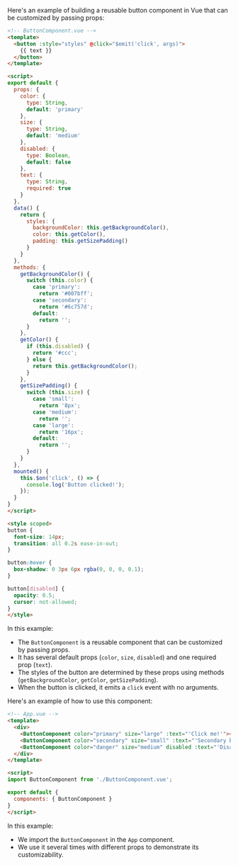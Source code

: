 Here's an example of building a reusable button component in Vue that can be customized by passing props:

```html
<!-- ButtonComponent.vue -->
<template>
  <button :style="styles" @click="$emit('click', args)">
    {{ text }}
  </button>
</template>

<script>
export default {
  props: {
    color: {
      type: String,
      default: 'primary'
    },
    size: {
      type: String,
      default: 'medium'
    },
    disabled: {
      type: Boolean,
      default: false
    },
    text: {
      type: String,
      required: true
    }
  },
  data() {
    return {
      styles: {
        backgroundColor: this.getBackgroundColor(),
        color: this.getColor(),
        padding: this.getSizePadding()
      }
    }
  },
  methods: {
    getBackgroundColor() {
      switch (this.color) {
        case 'primary':
          return '#007bff';
        case 'secondary':
          return '#6c757d';
        default:
          return '';
      }
    },
    getColor() {
      if (this.disabled) {
        return '#ccc';
      } else {
        return this.getBackgroundColor();
      }
    },
    getSizePadding() {
      switch (this.size) {
        case 'small':
          return '8px';
        case 'medium':
          return '';
        case 'large':
          return '16px';
        default:
          return '';
      }
    }
  },
  mounted() {
    this.$on('click', () => {
      console.log('Button clicked!');
    });
  }
}
</script>

<style scoped>
button {
  font-size: 14px;
  transition: all 0.2s ease-in-out;
}

button:hover {
  box-shadow: 0 3px 6px rgba(0, 0, 0, 0.1);
}

button[disabled] {
  opacity: 0.5;
  cursor: not-allowed;
}
</style>
```

In this example:

*   The `ButtonComponent` is a reusable component that can be customized by passing props.
*   It has several default props (`color`, `size`, `disabled`) and one required prop (`text`).
*   The styles of the button are determined by these props using methods (`getBackgroundColor`, `getColor`, `getSizePadding`).
*   When the button is clicked, it emits a `click` event with no arguments.

Here's an example of how to use this component:

```html
<!-- App.vue -->
<template>
  <div>
    <ButtonComponent color="primary" size="large" :text="'Click me!'"></ButtonComponent>
    <ButtonComponent color="secondary" size="small" :text="'Secondary button'"></ButtonComponent>
    <ButtonComponent color="danger" size="medium" disabled :text="'Disabled button'"></ButtonComponent>
  </div>
</template>

<script>
import ButtonComponent from './ButtonComponent.vue';

export default {
  components: { ButtonComponent }
}
</script>
```

In this example:

*   We import the `ButtonComponent` in the `App` component.
*   We use it several times with different props to demonstrate its customizability.